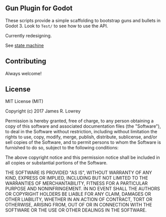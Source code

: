 ## Gun Plugin for Godot

These scripts provide a simple scaffolding to bootstrap guns and bullets in Godot 3. Look to `Test/` to see how to use the API.

Currently redesigning.

See [state machine](http://www.plantuml.com/plantuml/png/bLJHYjim47pNLsoXS4uXvVfQpi4cRKFWsXvre0-b2DNQN0Io5AmrH_hrjImxjaXLw8knPcTMi-DD2aUYfQxHiBFIqgupZf4YZVCPAXA4y5dK9sMGCJSSzrBZ-Ff9jIZ7z_98s5OdIrjhjRGl1XuUwfDLDMusIyetr5P8PPwtMftJt8WsOilk8_InETE5iHzlVi9wlGdU_CEVuXxm7ehoQS-tvUCZj4E5rpsUhQw2C4z4FFP8jW9X971b1W6yok6U1QeNHQxOykJBjxdu_j_B_G7EmZbqiU8_R4DsRh4HrFNe1T185rc15w5enQBharU8ZYmFtQDPy_m-qS5drWkDfI3sGK62EyKw4-CyavU4p-kLJMCXzxcpoFgSS0IdeauoqpCbDEdP66CJLbJxtPSoB97CXYV_rMcDv5Ot91y5ns7UJ1sXUFfQ7PRVOQ7mkr31CzBKBRiMWoxajSxXtOn7_K8jpdBXPVXhuDEsZUDcVg4ugGPNiN1AkOAxrw7m0RMu77fc-_OgkWE7jJNInU9RQtc8mgdV6F-SRWowllXNUx5gTkVnVtjZOUFccsn7t1wv3vGnLg2HNQF_0000)

<!--

Check out the [demo](https://github.com/JarLowrey/GodotGunsDemo) for examples and to learn how to consume this API.

## How To

Attach the scripts to your Gun/Bullet scenes and examine the `Script Variables` that appear.

### Gun.gd

#### Variables

- `auto_fire` - shoot automatically as soon as `can_fire` is set to true. Disable if gun will be shot manually.
- `fire_delay` - time span between shots where `can_fire` is false
- `reload_delay` - time it takes to reload a clip of ammunition
- `ammo` - max ammo of the weapon, once it hits 0 the weapon cannot fire anymore. set to `-1` for infinite
- `clip_size` - number of bullets in a clip/magazine. Bullets in the same clip have a `fire_delay` between them before the clip empties and `reload_delay` must be called
- `shots` - an array of strings that reference bullets scenes. The whole array will be fired every volley

#### Functions

- setters - `set_clip_size`, `set_can_fire` (will begin auto firing if it's true), `set_ammo`
- `reload()` - sets `can_fire` to false, waits for `reload_delay` before shooting again
- `fire()` - exits if `can_fire` is false. spawns a new bullet scene for every bullet in `shots`. Sets vars up for the next bullet volley.

#### Signals

- `volley_fired(bullets_array)` - all the bullets in `shots` have been created. To connect to bullet signals, call `connect` on each bullet in the passed array.
- `out_of_ammo()` - ammo has hit 0 and gun cannot be shot until more ammo is added
- `clip_empty()` - reload() must be called before firing again
- `can_fire_again()`- gun is ready to shoot

#### Scene Requirements

Gun.gd is expecting to be placed upon a Node2D (or Node2D child).
It requires a Node2D child named "GunSprite".

### Bullet.gd

#### Variables

- `fire_pos_offset` - coordinate offset of bullet's spawn location upon the gun. Useful for placing bullet spawn location on a sprite, and ensuring bullets don't overlap when multiple are fired.
- `follow_gun` - if true the bullet will be added as a child to the gun, and will move with the gun. Useful with laser beams.
- `size_scaling_velocity` - added to the bullet's sprite's scale every frame, up to a `max_size_scale`. Again, useful for laser beams
- `max_size_scale` - see `size_scaling_velocity`
- `fit_collider_to_sprite` - automatically resizes bullet's polygon to perfectly fit its sprite.
- `deleted` - set to true when the object is `kill()` and thus `free()`
- `kill_on_collide`: killed on first contact, requires the body to enable `Contact Monitor` and `Contacts Reported` >0
- `kill_viewport_exit`: killed when leaving view port, doesn't always work if spawned outside of view port and never enters the view port
- `kill_after_time`: killed after a set amount of time, -1 disables
- `kill_travel_dist`: killed after traveling a certain distance (may be removed as Time is similar and more performant), -1 disables

Notice there is no `speed`.
Speed is found using the magnitude of your bullet's Linear Velocity (rigid body) property, and is set in the direction the gun was pointing when fired.

#### Functions

- setters - `set_fit_collider_to_sprite`, `set_kill_after_time` , `set_kill_on_collide`, `set_kill_travel_dist`, `set_kill_viewport_exit`
- `setup(gun_fired_from)` - saves the fun, sets parent node, sets pos on gun, sets velocity, that sort of thing. Must be called when spawning from a gun (done automatically for consumers, shouldn't have to worry about this unless you are extending the classes).
- `set_target(target_node, PID_Kp, PID_Ki, PID_Kd)` - sets the node the bullet should track, utilizing its [PID controller](https://en.wikipedia.org/wiki/PID_controller) ([ref1](https://forum.unity3d.com/threads/rigidbody-lookat-torque.146625/), [ref2](https://godotengine.org/qa/14826/having-issues-tracking-an-object-with-a-rigidbody)) for targeting calculations. `PID_K?` parameters are the gain (scalar) multiplied by different types of angle error (p = proportional/current, i = integral/sum of past d=derivative/speed of change). If negative, these values will not set the class variables (will be ignored).

#### Signals

- `bullet_killed(self)` - bullet has met some kill condition and has been `free()`'d. Consider releasing some particles and such.

#### Scene Requirements

Bullet.gd is expecting to be placed upon a RigidBody.
It needs a CollisionShape2D child named "CollisionPolygon" and, if you are using `fit_collider_to_sprite`, a "Sprite" child.


## Common Issues

*Bullets collide with character*:
Usually a gun will be placed on/inside a ship, character, etc's body.
To ensure it does not collide with its overlapping body, you must modify [Collision Layers and Collision Masks](https://godotengine.org/qa/4010/whats-difference-between-collision-layers-collision-masks).

*Gun is too boring*:
Connect particle effects and animations to Gun/bullet signals to juice things up.

*Bullet physics are wonky/weird/bad*:
Try modifying the params on your bullet's rigidbody scene.
Turn off gravity, friction, increase speed, etc.

-->

## Contributing

Always welcome!


## License

MIT License (MIT)

Copyright (c) 2017 James R. Lowrey

Permission is hereby granted, free of charge, to any person obtaining a copy of this software and associated documentation files (the "Software"), to deal in the Software without restriction, including without limitation the rights to use, copy, modify, merge, publish, distribute, sublicense, and/or sell copies of the Software, and to permit persons to whom the Software is furnished to do so, subject to the following conditions:

The above copyright notice and this permission notice shall be included in all copies or substantial portions of the Software.

THE SOFTWARE IS PROVIDED "AS IS", WITHOUT WARRANTY OF ANY KIND, EXPRESS OR IMPLIED, INCLUDING BUT NOT LIMITED TO THE WARRANTIES OF MERCHANTABILITY, FITNESS FOR A PARTICULAR PURPOSE AND NONINFRINGEMENT. IN NO EVENT SHALL THE AUTHORS OR COPYRIGHT HOLDERS BE LIABLE FOR ANY CLAIM, DAMAGES OR OTHER LIABILITY, WHETHER IN AN ACTION OF CONTRACT, TORT OR OTHERWISE, ARISING FROM, OUT OF OR IN CONNECTION WITH THE SOFTWARE OR THE USE OR OTHER DEALINGS IN THE SOFTWARE.
